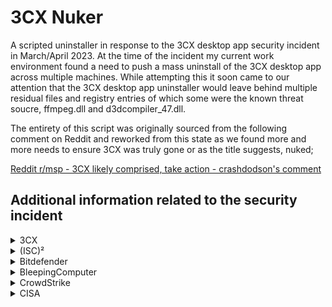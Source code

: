 # 3CX Nuker

A scripted uninstaller in response to the 3CX desktop app security incident in March/April 2023. At the time of the incident my current work environment found a need to push a mass uninstall of the 3CX desktop app across multiple machines. While attempting this it soon came to our attention that the 3CX desktop app uninstaller would leave behind multiple residual files and registry entries of which some were the known threat soucre, ffmpeg.dll and d3dcompiler_47.dll.

The entirety of this script was originally sourced from the following comment on Reddit and reworked from this state as we found more and more needs to ensure 3CX was truly gone or as the title suggests, nuked;

[Reddit r/msp - 3CX likely comprised, take action - crashdodson's comment](https://www.reddit.com/r/msp/comments/125sxuo/comment/je8gg87/)



## Additional information related to the security incident
<details>
<summary>3CX</summary>

* March 30th, 2023 - [3CX DesktopApp Security Alert](https://www.3cx.com/blog/news/desktopapp-security-alert/)

* March 30th, 2023 - [3CX DesktopApp Security Alert - Mandiant Appointed to Investigate](https://www.3cx.com/blog/news/desktopapp-security-alert-updates/)

* March 31st, 2023 - [Chrome blocks latest 3CX MSI installer](https://www.3cx.com/blog/news/chrome-blocks-latest-msi/)

* April 1st, 2023  - [Uninstalling the Desktop App](https://www.3cx.com/blog/news/uninstalling-the-desktop-app/)

* April 1st, 2023  - [Security Incident Update Saturday 1 April 2023](https://www.3cx.com/blog/news/security-incident-updates/)

* April 7th, 2023  - [How to Reset Passwords and Secure Admin Console](https://www.3cx.com/blog/docs/secure-admin-console/)

* April 11th, 2023 - [Security Update Mandiant Initial Results](https://www.3cx.com/blog/news/mandiant-initial-results/)

* April 11th, 2023 - [Update 7A - Focus on Security](https://www.3cx.com/blog/releases/v18u7a-security-update/)
</details>



<details>
<summary>(ISC)²</summary>
<p>

* April 14th, 2023 - [Supply Chain Risk Management (SCRM) – The Recipe for Resilience](https://community.isc2.org/t5/Industry-News/Supply-Chain-Risk-Management-SCRM-The-Recipe-for-Resilience/m-p/58497)
</p>
</details>



<details>
<summary>Bitdefender</summary>
<p>

* March 31st, 2023 - [Technical Advisory: Software Supply Chain Attack Against 3CX Desktop App](https://businessinsights.bitdefender.com/technical-advisory-software-supply-chain-attack-against-3cx-desktop-app)
</p>
</details>



<details>
<summary>BleepingComputer</summary>

* March 29th, 2023 - [Hackers compromise 3CX desktop app in a supply chain attack](https://www.bleepingcomputer.com/news/security/hackers-compromise-3cx-desktop-app-in-a-supply-chain-attack/)

* March 31st, 2023 - [10-year-old Windows bug with 'opt-in' fix exploited in 3CX attack](https://www.bleepingcomputer.com/news/microsoft/10-year-old-windows-bug-with-opt-in-fix-exploited-in-3cx-attack/)

* April 3rd, 2023 - [Cryptocurrency companies backdoored in 3CX supply chain attack](https://www.bleepingcomputer.com/news/security/cryptocurrency-companies-backdoored-in-3cx-supply-chain-attack/)

* April 11th, 2023 - [3CX confirms North Korean hackers behind supply chain attack](https://www.bleepingcomputer.com/news/security/3cx-confirms-north-korean-hackers-behind-supply-chain-attack/)
</details>



<details>
<summary>CrowdStrike</summary>
<p>

* March 29th, 2023 - [CrowdStrike Falcon Platform Detects and Prevents Active Intrusion Campaign Targeting 3CXDesktopApp Customers](https://www.crowdstrike.com/blog/crowdstrike-detects-and-prevents-active-intrusion-campaign-targeting-3cxdesktopapp-customers/)
</p>
</details>



<details>
<summary>CISA</summary>
<p>

* March 30rd, 2023 - [Supply Chain Attack Against 3CXDesktopApp](https://www.cisa.gov/news-events/alerts/2023/03/30/supply-chain-attack-against-3cxdesktopapp)
</p>
</details>
